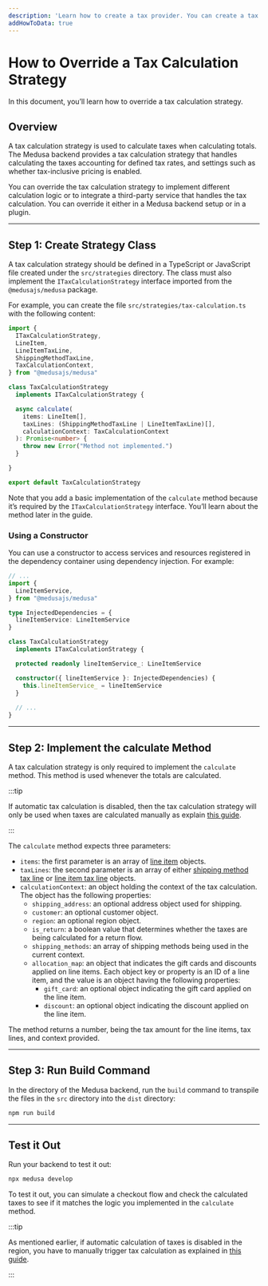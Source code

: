 ```yaml
---
description: 'Learn how to create a tax provider. You can create a tax provider in a Medusa backend or a plugin.'
addHowToData: true
---
```


# How to Override a Tax Calculation Strategy

In this document, you’ll learn how to override a tax calculation strategy.

## Overview

A tax calculation strategy is used to calculate taxes when calculating totals. The Medusa backend provides a tax calculation strategy that handles calculating the taxes accounting for defined tax rates, and settings such as whether tax-inclusive pricing is enabled.

You can override the tax calculation strategy to implement different calculation logic or to integrate a third-party service that handles the tax calculation. You can override it either in a Medusa backend setup or in a plugin.

---

## Step 1: Create Strategy Class

A tax calculation strategy should be defined in a TypeScript or JavaScript file created under the `src/strategies` directory. The class must also implement the `ITaxCalculationStrategy` interface imported from the `@medusajs/medusa` package.

For example, you can create the file `src/strategies/tax-calculation.ts` with the following content:

```ts title="src/strategies/tax-calculation.ts"
import { 
  ITaxCalculationStrategy,
  LineItem,
  LineItemTaxLine,
  ShippingMethodTaxLine,
  TaxCalculationContext,
} from "@medusajs/medusa"

class TaxCalculationStrategy 
  implements ITaxCalculationStrategy {

  async calculate(
    items: LineItem[], 
    taxLines: (ShippingMethodTaxLine | LineItemTaxLine)[], 
    calculationContext: TaxCalculationContext
  ): Promise<number> {
    throw new Error("Method not implemented.")
  }

}

export default TaxCalculationStrategy
```

Note that you add a basic implementation of the `calculate` method because it’s required by the `ITaxCalculationStrategy` interface. You’ll learn about the method later in the guide.

### Using a Constructor

You can use a constructor to access services and resources registered in the dependency container using dependency injection. For example:

```ts title="src/strategies/tax-calculation.ts"
// ...
import {
  LineItemService,
} from "@medusajs/medusa"

type InjectedDependencies = {
  lineItemService: LineItemService
}

class TaxCalculationStrategy 
  implements ITaxCalculationStrategy {

  protected readonly lineItemService_: LineItemService

  constructor({ lineItemService }: InjectedDependencies) {
    this.lineItemService_ = lineItemService
  }
    
  // ...
}
```

---

## Step 2: Implement the calculate Method

A tax calculation strategy is only required to implement the `calculate` method. This method is used whenever the totals are calculated.

:::tip

If automatic tax calculation is disabled, then the tax calculation strategy will only be used when taxes are calculated manually as explain [this guide](../storefront/manual-calculation.md).

:::

The `calculate` method expects three parameters:

- `items`: the first parameter is an array of [line item](../../../references/entities/classes/LineItem.mdx) objects.
- `taxLines`: the second parameter is an array of either [shipping method tax line](../../../references/entities/classes/ShippingMethodTaxLine.mdx) or [line item tax line](../../../references/entities/classes/LineItemTaxLine.mdx) objects.
- `calculationContext`: an object holding the context of the tax calculation. The object has the following properties:
  - `shipping_address`: an optional address object used for shipping.
  - `customer`: an optional customer object.
  - `region`: an optional region object.
  - `is_return`: a boolean value that determines whether the taxes are being calculated for a return flow.
  - `shipping_methods`: an array of shipping methods being used in the current context.
  - `allocation_map`: an object that indicates the gift cards and discounts applied on line items. Each object key or property is an ID of a line item, and the value is an object having the following properties:
    - `gift_card`: an optional object indicating the gift card applied on the line item.
    - `discount`: an optional object indicating the discount applied on the line item.

The method returns a number, being the tax amount for the line items, tax lines, and context provided.

---

## Step 3: Run Build Command

In the directory of the Medusa backend, run the `build` command to transpile the files in the `src` directory into the `dist` directory:

```bash npm2yarn
npm run build
```

---

## Test it Out

Run your backend to test it out:

```bash npm2yarn
npx medusa develop
```

To test it out, you can simulate a checkout flow and check the calculated taxes to see if it matches the logic you implemented in the `calculate` method.

:::tip

As mentioned earlier, if automatic calculation of taxes is disabled in the region, you have to manually trigger tax calculation as explained in [this guide](../storefront/manual-calculation.md).

:::
